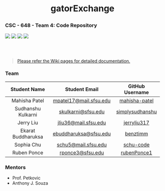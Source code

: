 <h1>
<p align="center">  
    gatorExchange 
</p>
</h1>

### CSC - 648 - Team 4: Code Repository

<a href="https://dev.mysql.com/downloads/installer" alt="MySQL" target="_blank">
        <img src="https://img.shields.io/badge/MySQL-v8.0-lightgrey?style=flat&logo=MySQL" /></a>

<a href="https://www.python.org/downloads/" alt="Python" target="_blank">
        <img src="https://img.shields.io/badge/Python-v3.10-blue?style=flat&logo=Python" /></a>

<a href="https://www.npmjs.com/package/react/v/18.2.0" alt="React" target="_blank">
        <img src="https://img.shields.io/badge/React-v18.2.0-orange?style=flat&logo=React" /></a>
        
<a href="https://nodejs.org/en/download/" alt="Node" target="_blank">
        <img src="https://img.shields.io/badge/NodeJS-v8.15.0-green?style=flat&logo=Node.js" /></a>

<br> <br>

> [Please refer the Wiki pages for detailed documentation.](https://github.com/CSC-648-SFSU/csc648-03-fa22-team04/wiki)

### Team

| Student Name | Student Email | GitHub Username |
|    :---:     |     :---:     |     :---:       |
| Mahisha Patel|mpatel17@mail.sfsu.edu|[mahisha-patel](https://github.com/mahisha-patel)|
| Sudhanshu Kulkarni|skulkarni@sfsu.edu|[simplysudhanshu](https://github.com/simplysudhanshu)|
| Jerry Liu|jliu36@mail.sfsu.edu|[jerryliu317](https://github.com/jerryliu317)|
| Ekarat Buddharuksa|ebuddharuksa@sfsu.edu|[benztimm](https://github.com/benztimm)|
| Sophia Chu|schu5@mail.sfsu.edu |[schu-code](https://github.com/schu-code)|
| Ruben Ponce|rponce3@sfsu.edu|[rubenPonce1](https://github.com/rubenPonce1)|

### Mentors
- Prof. Petkovic
- Anthony J. Souza
